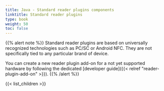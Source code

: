 ```yaml
---
title: Java - Standard reader plugins components
linktitle: Standard reader plugins
type: book
weight: 50
toc: false
---
```


{{% alert note %}}
Standard reader plugins are based on universally recognized technologies such as PC/SC or Android NFC. They are not specifically tied to any particular brand of device.

You can create a new reader plugin add-on for a not yet supported hardware by following the dedicated [developer guide]({{< relref "reader-plugin-add-on" >}}).
{{% /alert %}}

{{< list_children >}}